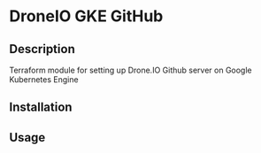 # DroneIO GKE GitHub
## Description 
Terraform module for setting up Drone.IO Github server on Google Kubernetes Engine 

## Installation

## Usage

